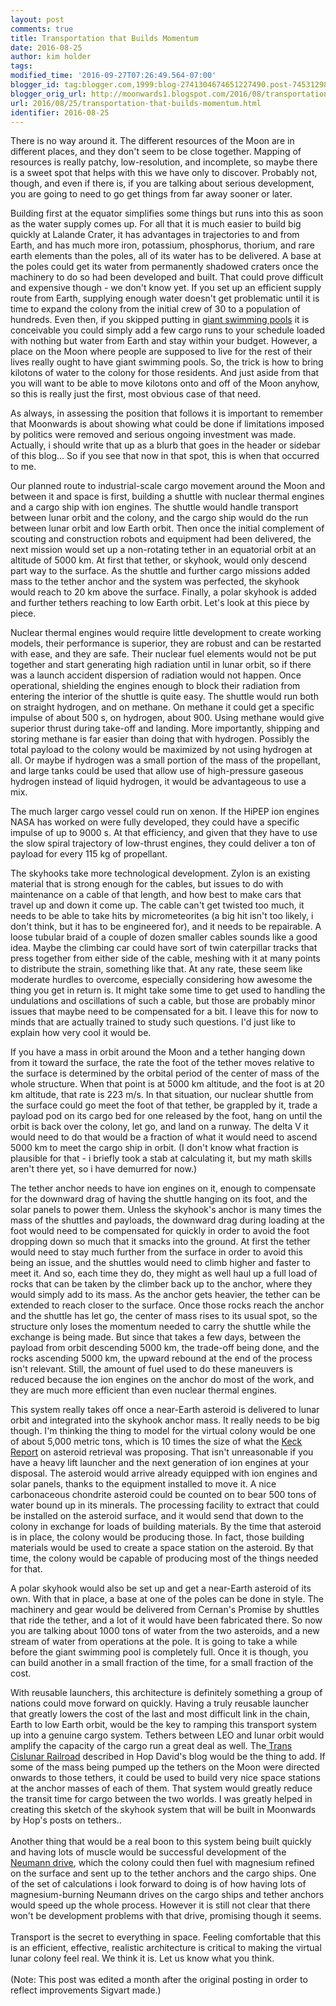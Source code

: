 ```yaml
---
layout: post
comments: true
title: Transportation that Builds Momentum
date: 2016-08-25
author: kim holder
tags:
modified_time: '2016-09-27T07:26:49.564-07:00'
blogger_id: tag:blogger.com,1999:blog-2741304674651227490.post-7453129860237751063
blogger_orig_url: http://moonwards1.blogspot.com/2016/08/transportation-that-builds-momentum.html
url: 2016/08/25/transportation-that-builds-momentum.html
identifier: 2016-08-25
---
```


There is no way around it. The different resources of the Moon are in different places, and they don't seem to be close together. Mapping of resources is really patchy, low-resolution, and incomplete, so maybe there is a sweet spot that helps with this we have only to discover. Probably not, though, and even if there is, if you are talking about serious development, you are going to need to go get things from far away sooner or later.

Building first at the equator simplifies some things but runs into this as soon as the water supply comes up. For all that it is much easier to build big quickly at Lalande Crater, it has advantages in trajectories to and from Earth, and has much more iron, potassium, phosphorus, thorium, and rare earth elements than the poles, all of its water has to be delivered. A base at the poles could get its water from permanently shadowed craters once the machinery to do so had been developed and built. That could prove difficult and expensive though - we don't know yet. If you set up an efficient supply route from Earth, supplying enough water doesn't get problematic until it is time to expand the colony from the initial crew of 30 to a population of hundreds. Even then, if you skipped putting in <a href="http://moonwards1.blogspot.mx/2016/08/health-tips-on-moon-part-2.html">giant swimming pools</a> it is conceivable you could simply add a few cargo runs to your schedule loaded with nothing but water from Earth and stay within your budget. However, a place on the Moon where people are supposed to live for the rest of their lives really ought to have giant swimming pools. So, the trick is how to bring kilotons of water to the colony for those residents. And just aside from that you will want to be able to move kilotons onto and off of the Moon anyhow, so this is really just the first, most obvious case of that need.

As always, in assessing the position that follows it is important to remember that Moonwards is about showing what could be done if limitations imposed by politics were removed and serious ongoing investment was made. Actually, i should write that up as a blurb that goes in the header or sidebar of this blog... So if you see that now in that spot, this is when that occurred to me.

Our planned route to industrial-scale cargo movement around the Moon and between it and space is first, building a shuttle with nuclear thermal engines and a cargo ship with ion engines. The shuttle would handle transport between lunar orbit and the colony, and the cargo ship would do the run between lunar orbit and low Earth orbit. Then once the initial complement of scouting and construction robots and equipment had been delivered, the next mission would set up a non-rotating tether in an equatorial orbit at an altitude of 5000 km. At first that tether, or skyhook, would only descend part way to the surface. As the shuttle and further cargo missions added mass to the tether anchor and the system was perfected, the skyhook would reach to 20 km above the surface. Finally, a polar skyhook is added and further tethers reaching to low Earth orbit. Let's look at this piece by piece.

Nuclear thermal engines would require little development to create working models, their performance is superior, they are robust and can be restarted with ease, and they are safe. Their nuclear fuel elements would not be put together and start generating high radiation until in lunar orbit, so if there was a launch accident dispersion of radiation would not happen. Once operational, shielding the engines enough to block their radiation from entering the interior of the shuttle is quite easy. The shuttle would run both on straight hydrogen, and on methane. On methane it could get a specific impulse of about 500 s, on hydrogen, about 900. Using methane would give superior thrust during take-off and landing. More importantly, shipping and storing methane is far easier than doing that with hydrogen. Possibly the total payload to the colony would be maximized by not using hydrogen at all. Or maybe if hydrogen was a small portion of the mass of the propellant, and large tanks could be used that allow use of high-pressure gaseous hydrogen instead of liquid hydrogen, it would be advantageous to use a mix.

The much larger cargo vessel could run on xenon. If the HiPEP ion engines NASA has worked on were fully developed, they could have a specific impulse of up to 9000 s. At that efficiency, and given that they have to use the slow spiral trajectory of low-thrust engines, they could deliver a ton of payload for every 115 kg of propellant.

The skyhooks take more technological development. Zylon is an existing material that is strong enough for the cables, but issues to do with maintenance on a cable of that length, and how best to make cars that travel up and down it come up. The cable can't get twisted too much, it needs to be able to take hits by micrometeorites (a big hit isn't too likely, i don't think, but it has to be engineered for), and it needs to be repairable. A loose tubular braid of a couple of dozen smaller cables sounds like a good idea. Maybe the climbing car could have sort of twin caterpillar tracks that press together from either side of the cable, meshing with it at many points to distribute the strain, something like that. At any rate, these seem like moderate hurdles to overcome, especially considering how awesome the thing you get in return is. It might take some time to get used to handling the undulations and oscillations of such a cable, but those are probably minor issues that maybe need to be compensated for a bit. I leave this for now to minds that are actually trained to study such questions. I'd just like to explain how very cool it would be.

If you have a mass in orbit around the Moon and a tether hanging down from it toward the surface, the rate the foot of the tether moves relative to the surface is determined by the orbital period of the center of mass of the whole structure. When that point is at 5000 km altitude, and the foot is at 20 km altitude, that rate is 223 m/s. In that situation, our nuclear shuttle from the surface could go meet the foot of that tether, be grappled by it, trade a payload pod on its cargo bed for one released by the foot, hang on until the orbit is back over the colony, let go, and land on a runway. The delta V it would need to do that would be a fraction of what it would need to ascend 5000 km to meet the cargo ship in orbit. (I don't know what fraction is plausible for that - i briefly took a stab at calculating it, but my math skills aren't there yet, so i have demurred for now.)

The tether anchor needs to have ion engines on it, enough to compensate for the downward drag of having the shuttle hanging on its foot, and the solar panels to power them. Unless the skyhook's anchor is many times the mass of the shuttles and payloads, the downward drag during loading at the foot would need to be compensated for quickly in order to avoid the foot dropping down so much that it smacks into the ground. At first the tether would need to stay much further from the surface in order to avoid this being an issue, and the shuttles would need to climb higher and faster to meet it. And so, each time they do, they might as well haul up a full load of rocks that can be taken by the climber back up to the anchor, where they would simply add to its mass. As the anchor gets heavier, the tether can be extended to reach closer to the surface. Once those rocks reach the anchor and the shuttle has let go, the center of mass rises to its usual spot, so the structure only loses the momentum needed to carry the shuttle while the exchange is being made. But since that takes a few days, between the payload from orbit descending 5000 km, the trade-off being done, and the rocks ascending 5000 km, the upward rebound at the end of the process isn't relevant. Still, the amount of fuel used to do these maneuvers is reduced because the ion engines on the anchor do most of the work, and they are much more efficient than even nuclear thermal engines.

This system really takes off once a near-Earth asteroid is delivered to lunar orbit and integrated into the skyhook anchor mass. It really needs to be big though. I'm thinking the thing to model for the virtual colony would be one of about 5,000 metric tons, which is 10 times the size of what the <a href="http://www.lpi.usra.edu/sbag/documents/Final%20Report%20Asteroid%20Retrieval%20Study%20EXTERNAL%20RELEASE%20version%2020120412a_docx.pdf">Keck Report</a> on asteroid retrieval was proposing. That isn't unreasonable if you have a heavy lift launcher and the next generation of ion engines at your disposal. The asteroid would arrive already equipped with ion engines and solar panels, thanks to the equipment installed to move it. A nice carbonaceous chondrite asteroid could be counted on to bear 500 tons of water bound up in its minerals. The processing facility to extract that could be installed on the asteroid surface, and it would send that down to the colony in exchange for loads of building materials. By the time that asteroid is in place, the colony would be producing those. In fact, those building materials would be used to create a space station on the asteroid. By that time, the colony would be capable of producing most of the things needed for that.

A polar skyhook would also be set up and get a near-Earth asteroid of its own. With that in place, a base at one of the poles can be done in style. The machinery and gear would be delivered from Cernan's Promise by shuttles that ride the tether, and a lot of it would have been fabricated there.  So now you are talking about 1000 tons of water from the two asteroids, and a new stream of water from operations at the pole. It is going to take a while before the giant swimming pool is completely full. Once it is though, you can build another in a small fraction of the time, for a small fraction of the cost.

With reusable launchers, this architecture is definitely something a group of nations could move forward on quickly. Having a truly reusable launcher that greatly lowers the cost of the last and most difficult link in the chain, Earth to low Earth orbit, would be the key to ramping this transport system up into a genuine cargo system. Tethers between LEO and lunar orbit would amplify the capacity of the cargo run a great deal as well. The<a href="http://hopsblog-hop.blogspot.mx/2016/08/tran-cislunar-railroad.html"> Trans Cislunar Railroad</a> described in Hop David's blog would be the thing to add. If some of the mass being pumped up the tethers on the Moon were directed onwards to those tethers, it could be used to build very nice space stations at the anchor masses of each of them. That system would greatly reduce the transit time for cargo between the two worlds. I was greatly helped in creating this sketch of the skyhook system that will be built in Moonwards by Hop's posts on tethers..<br /><br />Another thing that would be a real boon to this system being built quickly and having lots of muscle would be successful development of the <a href="http://neumannspace.com/">Neumann drive</a>, which the colony could then fuel with magnesium refined on the surface and sent up to the tether anchors and the cargo ships. One of the set of calculations i look forward to doing is of how having lots of magnesium-burning Neumann drives on the cargo ships and tether anchors would speed up the whole process. However it is still not clear that there won't be development problems with that drive, promising though it seems.<br /><br />Transport is the secret to everything in space. Feeling comfortable that this is an efficient, effective, realistic architecture is critical to making the virtual lunar colony feel real. We think it is. Let us know what you think.<br /><br />(Note: This post was edited a month after the original posting in order to reflect improvements Sigvart made.)
